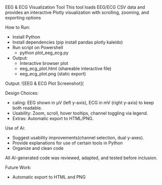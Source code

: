 EEG & ECG Visualization Tool
This tool loads EEG/ECG CSV data and provides an interactive Plotly visualization with scrolling, zooming, and exporting options

How to Run:
- Install Python
- Install dependencies (pip install pandas plotly kaleido)
- Run script on Powershell
    - python plot_eeg_ecg.py
- Output:
    - Interactive browser plot
    - eeg_ecg_plot.html (shareable interactive file)  
    - eeg_ecg_plot.png (static export)


Output:
![EEG & ECG Plot Screenshot](

 

Design Choices:
- caling: EEG shown in µV (left y-axis), ECG in mV (right y-axis) to keep both readable.
- Usability: Zoom, scroll, hover tooltips, channel toggling via legend.
- Extras: Automatic export to HTML/PNG.


Use of Ai:
- Suggest usability improvements(channel selection, dual y-axes).
- Provide explanations for use of certain tools in Python
- Organize and clean code

All AI-generated code was reviewed, adapted, and tested before inclusion.


Future Work:
- Automatic export to HTML and PNG
